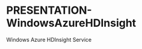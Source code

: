 PRESENTATION-WindowsAzureHDInsight
======================================

Windows Azure HDInsight Service

